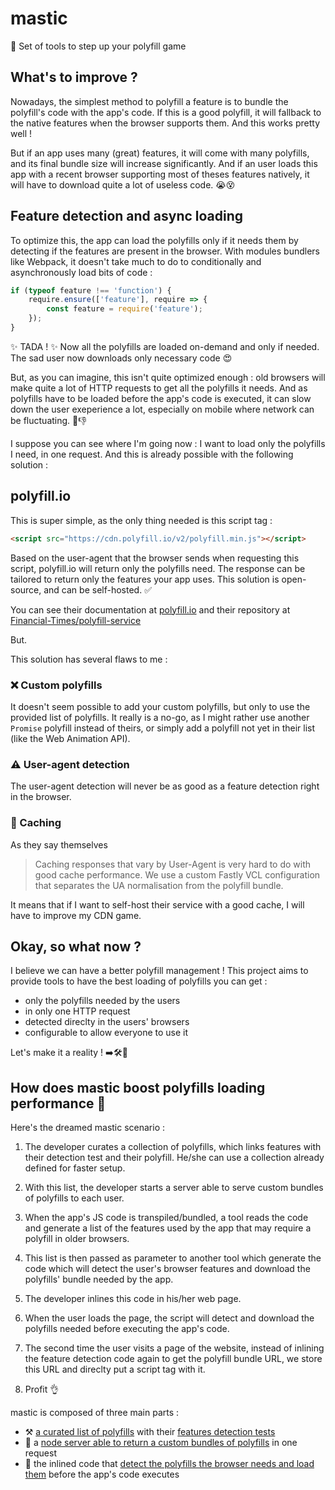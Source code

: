 # mastic
🎯 Set of tools to step up your polyfill game

## What's to improve ?

Nowadays, the simplest method to polyfill a feature is to bundle the polyfill's code with the app's code. If this is a good polyfill, it will fallback to the native features when the browser supports them. And this works pretty well !

But if an app uses many (great) features, it will come with many polyfills, and its final bundle size will increase significantly. And if an user loads this app with a recent browser supporting most of theses features natively, it will have to download quite a lot of useless code. 😭😵

## Feature detection and async loading

To optimize this, the app can load the polyfills only if it needs them by detecting if the features are present in the browser. With modules bundlers like Webpack, it doesn't take much to do to conditionally and asynchronously load bits of code :

```js
if (typeof feature !== 'function') {
    require.ensure(['feature'], require => {
		const feature = require('feature');
	});
}
```

✨ TADA ! ✨ Now all the polyfills are loaded on-demand and only if needed. The sad user now downloads only necessary code 😍

But, as you can imagine, this isn't quite optimized enough : old browsers will make quite a lot of HTTP requests to get all the polyfills it needs. And as polyfills have to be loaded before the app's code is executed, it can slow down the user exeperience a lot, especially on mobile where network can be fluctuating. 🐌👎

I suppose you can see where I'm going now : I want to load only the polyfills I need, in one request. And this is already possible with the following solution :

## polyfill.io

This is super simple, as the only thing needed is this script tag :

```html
<script src="https://cdn.polyfill.io/v2/polyfill.min.js"></script>
```
Based on the user-agent that the browser sends when requesting this script, polyfill.io will return only the polyfills need. The response can be tailored to return only the features your app uses. This solution is open-source, and can be self-hosted. ✅ 

You can see their documentation at [polyfill.io](https://polyfill.io/v2/docs/) and their repository at [Financial-Times/polyfill-service](https://github.com/Financial-Times/polyfill-service)

But.

This solution has several flaws to me :

### ❌ Custom polyfills
It doesn't seem possible to add your custom polyfills, but only to use the provided list of polyfills. It really is a no-go, as I might rather use another `Promise` polyfill instead of theirs, or simply add a polyfill not yet in their list (like the Web Animation API).

### ⚠️ User-agent detection
The user-agent detection will never be as good as a feature detection right in the browser.

### 👻 Caching
As they say themselves
> Caching responses that vary by User-Agent is very hard to do with good cache performance. We use a custom Fastly VCL configuration that separates the UA normalisation from the polyfill bundle.

It means that if I want to self-host their service with a good cache, I will have to improve my CDN game.

## Okay, so what now ?

I believe we can have a better polyfill management ! This project aims to provide tools to have the best loading of polyfills you can get :
* only the polyfills needed by the users
* in only one HTTP request
* detected direclty in the users' browsers
* configurable to allow everyone to use it

Let's make it a reality ! ➡️🛠👷

## How does mastic boost polyfills loading performance 🚀

Here's the dreamed mastic scenario :

1. The developer curates a collection of polyfills, which links features with their detection test and their polyfill. He/she can use a collection already defined for faster setup.

2. With this list, the developer starts a server able to serve custom bundles of polyfills to each user.

3. When the app's JS code is transpiled/bundled, a tool reads the code and generate a list of the features used by the app that may require a polyfill in older browsers.

4. This list is then passed as parameter to another tool which generate the code which will detect the user's browser features and download the polyfills' bundle needed by the app.

5. The developer inlines this code in his/her web page.

6. When the user loads the page, the script will detect and download the polyfills needed before executing the app's code.

7. The second time the user visits a page of the website, instead of inlining the feature detection code again to get the polyfill bundle URL, we store this URL and direclty put a script tag with it.

8. Profit 👌

mastic is composed of three main parts :
* ⚒ [a curated list of polyfills](https://github.com/thibthib/mastic/tree/master/packages/mastic-polyfills) with their [features detection tests](https://github.com/thibthib/mastic/tree/master/packages/mastic-detect)
* 🍞 a [node server able to return a custom bundles of polyfills](https://github.com/thibthib/mastic/tree/master/packages/mastic-node-server) in one request
* 👀 the inlined code that [detect the polyfills the browser needs and load them](https://github.com/thibthib/mastic/tree/master/packages/mastic-filler) before the app's code executes

